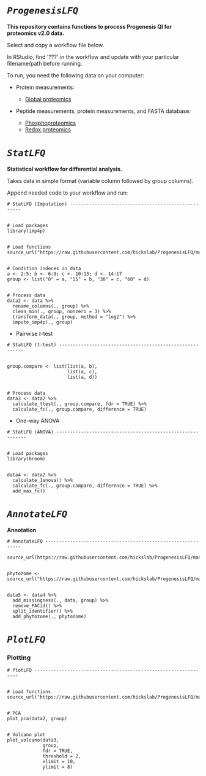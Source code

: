 
# *`ProgenesisLFQ`*

**This repository contains functions to process Progenesis QI for proteomics v2.0 data.**

Select and copy a workflow file below.

In RStudio, find '???' in the workflow and update with your particular filename/path before running.

To run, you need the following data on your computer:

* Protein measurements:
  + [Global proteomics](https://raw.githubusercontent.com/hickslab/ProgenesisLFQ/master/workflow/ProgenesisLFQ_Global_Workflow.R)
  
* Peptide measurements, protein measurements, and FASTA database:
  + [Phosphoproteomics](https://raw.githubusercontent.com/hickslab/ProgenesisLFQ/master/workflow/ProgenesisLFQ_Phospho_Workflow.R)
  + [Redox proteomics](https://raw.githubusercontent.com/hickslab/ProgenesisLFQ/master/workflow/ProgenesisLFQ_Redox_Workflow.R)


# *`StatLFQ`*

**Statistical workflow for differential analysis.**

Takes data in simple format (variable column followed by group columns).

Append needed code to your workflow and run:

```{r}
# StatLFQ (Imputation) ----------------------------------------------------


# Load packages
library(imp4p)


# Load functions 
source_url("https://raw.githubusercontent.com/hickslab/ProgenesisLFQ/master/R/StatLFQ.R")


# Condition indeces in data
a <- 2:5; b <- 6:9; c <- 10:13; d <- 14:17
group <- list("0" = a, "15" = b, "30" = c, "60" = d)


# Process data
data2 <- data %>%
  rename_columns(., group) %>%
  clean_min(., group, nonzero = 3) %>%
  transform_data(., group, method = "log2") %>%
  impute_imp4p(., group)
```

* Pairwise *t*-test

```{r}
# StatLFQ (t-test) ---------------------------------------------------------


group.compare <- list(list(a, b),
                      list(a, c),
                      list(a, d))


# Process data
data3 <- data2 %>%
  calculate_ttest(., group.compare, fdr = TRUE) %>%
  calculate_fc(., group.compare, difference = TRUE)
```

* One-way ANOVA

```{r}
# StatLFQ (ANOVA) -----------------------------------------------------------


# Load packages
library(broom)


data4 <- data2 %>%
  calculate_1anova() %>%
  calculate_fc(., group.compare, difference = TRUE) %>%
  add_max_fc()
```


# *`AnnotateLFQ`*

**Annotation**


```{r}
# AnnotateLFQ -------------------------------------------------------------

source_url(https://raw.githubusercontent.com/hickslab/ProgenesisLFQ/master/R/AnnotateLFQ.R)


phytozome <- source_url("https://raw.githubusercontent.com/hickslab/ProgenesisLFQ/master/data/Creinhardtii_281_v5.5.annotation_info.txt")


data5 <- data4 %>%
  add_missingness(., data, group) %>%
  remove_PACid() %>%
  split_identifier() %>%
  add_phytozome(., phytozome)
```


# *`PlotLFQ`*

### **Plotting**

```{r}
# PlotLFQ ----------------------------------------------------------------


# Load functions 
source_url("https://raw.githubusercontent.com/hickslab/ProgenesisLFQ/master/R/PlotLFQ.R")


# PCA
plot_pca(data2, group)


# Volcano plot
plot_volcano(data3,
             group,
             fdr = TRUE,
             threshold = 2,
             xlimit = 10,
             ylimit = 8)
```
